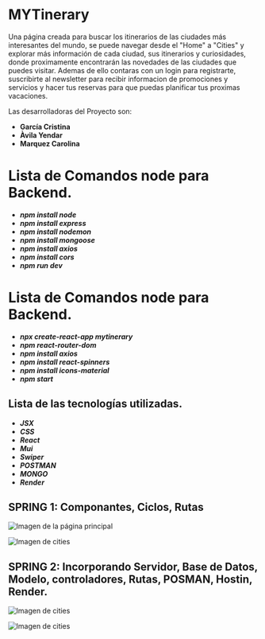 # MYTinerary

Una página creada para buscar los itinerarios de las ciudades más interesantes del mundo, se puede navegar desde el "Home" a "Cities" y explorar más información de cada ciudad, sus itinerarios y curiosidades, donde proximamente encontrarán las novedades de las ciudades que puedes visitar. Ademas de ello contaras con un login para registrarte, suscribirte al newsletter para recibir informacion de promociones y servicios y hacer tus reservas para que puedas planificar tus proximas vacaciones.

Las desarrolladoras del Proyecto son:
- **García Cristina**
- **Àvila Yendar**
- **Marquez Carolina** 

# Lista de Comandos node para Backend.
- ***npm install node***
- ***npm install express***
- ***npm install nodemon***
- ***npm install mongoose***
- ***npm install axios***
- ***npm install cors***
- ***npm run dev***

# Lista de Comandos node para Backend.
- ***npx create-react-app mytinerary***
- ***npm react-router-dom***
- ***npm install axios***
- ***npm install react-spinners***
- ***npm install icons-material***
- ***npm start***
  
## Lista de las tecnologías utilizadas.
- ***JSX***
- ***CSS***
- ***React***
- ***Mui***
- ***Swiper***
- ***POSTMAN***
- ***MONGO***
- ***Render***

## SPRING 1: Componantes, Ciclos, Rutas 

![Imagen de la página principal](https://firebasestorage.googleapis.com/v0/b/mytinerary-cities.appspot.com/o/home.png?alt=media&token=3c611cb2-ad49-458f-9c46-32291ca92125)


![Imagen de cities](https://firebasestorage.googleapis.com/v0/b/react-3c2b4.appspot.com/o/cities.png?alt=media&token=86d13da5-0f8d-4981-aef2-98f0d0b0f19a)


## SPRING 2: Incorporando Servidor, Base de Datos, Modelo, controladores, Rutas, POSMAN, Hostin, Render.

![Imagen de cities](https://firebasestorage.googleapis.com/v0/b/mytinerary-cities.appspot.com/o/cities.png?alt=media&token=0a7a5351-dc0e-4d63-aeee-fe5f3b85c8d7)

![Imagen de cities](https://firebasestorage.googleapis.com/v0/b/mytinerary-cities.appspot.com/o/detalle.png?alt=media&token=c5cc4d7c-f29e-41e2-ad27-90425eb8bd9b)
